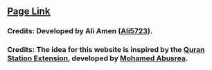 ## [Page Link](https://ali5723.github.io/QuranAudio/)

### Credits: Developed by Ali Amen ([Ali5723](https://github.com/Ali5723)).

### Credits: The idea for this website is inspired by the [Quran Station Extension](https://chromewebstore.google.com/detail/quran-station/angdimijeelplemmdnedhnjidadfphom), developed by [Mohamed Abusrea](https://github.com/mohamedabusrea).
